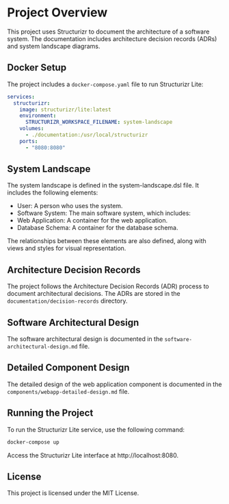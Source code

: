 # Project Overview

This project uses Structurizr to document the architecture of a software system. The documentation includes architecture decision records (ADRs) and system landscape diagrams.

## Docker Setup

The project includes a `docker-compose.yaml` file to run Structurizr Lite:

```yaml
services:
  structurizr:
    image: structurizr/lite:latest
    environment:
      STRUCTURIZR_WORKSPACE_FILENAME: system-landscape
    volumes:
      - ./documentation:/usr/local/structurizr
    ports:
      - "8080:8080"
```

## System Landscape
The system landscape is defined in the system-landscape.dsl file. It includes the following elements:  
- User: A person who uses the system.
- Software System: The main software system, which includes:
- Web Application: A container for the web application.
- Database Schema: A container for the database schema.

The relationships between these elements are also defined, along with views and styles for visual representation.

## Architecture Decision Records
The project follows the Architecture Decision Records (ADR) process to document architectural decisions. The ADRs are stored in the ```documentation/decision-records``` directory.

## Software Architectural Design
The software architectural design is documented in the ```software-architectural-design.md``` file.

## Detailed Component Design
The detailed design of the web application component is documented in the ```components/webapp-detailed-design.md``` file.


## Running the Project
To run the Structurizr Lite service, use the following command:

```bash
docker-compose up
```

Access the Structurizr Lite interface at http://localhost:8080.

## License
This project is licensed under the MIT License.